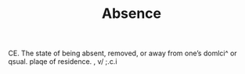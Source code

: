 ---
title: Absence
letter: A
permalink: "/definitions/absence.html"
body: CE. The state of being absent, removed, or away from one’s domlci^ or qsual.
  plaqe of residence. , v/ ;.c.i
published_at: '2018-07-07'
layout: post
---